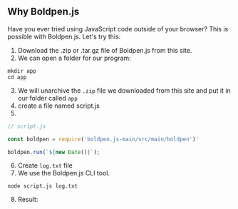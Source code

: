 ## Why Boldpen.js
Have you ever tried using JavaScript code outside of your browser? This is possible with Boldpen.js. Let's try this:
1. Download the .zip or .tar.gz file of Boldpen.js from this site.
2. We can open a folder for our program:
```
mkdir app
cd app
```
3. We will unarchive the `.zip` file we downloaded from this site and put it in our folder called `app`
4. create a file named script.js
5. 
```js
// script.js

const boldpen = require('boldpen.js-main/src/main/boldpen')'

boldpen.run(`${new Date()}`);
```
6. Create `log.txt` file
7. We use the Boldpen.js CLI tool.
```
node script.js log.txt
```
8. Result:
